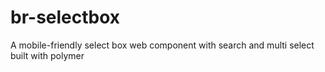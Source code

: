# br-selectbox
A mobile-friendly select box  web component with search and multi select built with polymer
